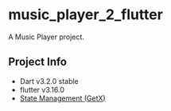 # music_player_2_flutter

A Music Player project.

## Project Info
- Dart v3.2.0 stable
- flutter v3.16.0
- [ State Management (GetX) ](https://pub.dev/packages/get)
